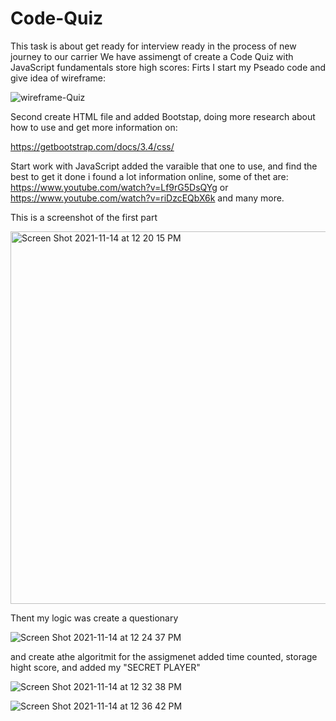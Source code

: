 # Code-Quiz

This task is about get ready for interview ready in the process of new journey to our carrier
We have assimengt of create a Code Quiz with JavaScript fundamentals store high scores:
Firts I start  my Pseado code and give idea of wireframe:

![wireframe-Quiz](https://user-images.githubusercontent.com/91921941/141690328-0af736ce-5dfd-40f3-b7fc-c5644317742c.png)

Second create HTML file and added Bootstap, doing more research about how to use and get more information on:

https://getbootstrap.com/docs/3.4/css/

Start work with JavaScript  added the varaible that one to use, and find the best to get it done
i found a lot information online, some of thet are:
https://www.youtube.com/watch?v=Lf9rG5DsQYg   or
https://www.youtube.com/watch?v=riDzcEQbX6k and many more.

This is a screenshot of the first part

<img width="596" alt="Screen Shot 2021-11-14 at 12 20 15 PM" src="https://user-images.githubusercontent.com/91921941/141691366-30ee5e86-cb43-44d1-9f23-d769f9f07ead.png">


Thent my logic was create a questionary

![Screen Shot 2021-11-14 at 12 24 37 PM](https://user-images.githubusercontent.com/91921941/141691521-c3a8058e-6644-4d3d-a227-43871ae319d8.png)

and create athe algoritmit for the assigmenet added time counted, storage hight score, and added my "SECRET PLAYER"

![Screen Shot 2021-11-14 at 12 32 38 PM](https://user-images.githubusercontent.com/91921941/141691765-b845be4f-46dd-4ee0-88b4-93c150b916df.png)

![Screen Shot 2021-11-14 at 12 36 42 PM](https://user-images.githubusercontent.com/91921941/141691893-544ffd5b-0047-4b53-9633-25f6dd0f1e4d.png)

